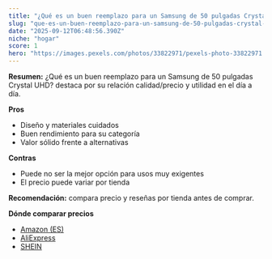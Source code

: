 ```yaml
---
title: "¿Qué es un buen reemplazo para un Samsung de 50 pulgadas Crystal UHD?"
slug: "que-es-un-buen-reemplazo-para-un-samsung-de-50-pulgadas-crystal-uhd"
date: "2025-09-12T06:48:56.390Z"
niche: "hogar"
score: 1
hero: "https://images.pexels.com/photos/33822971/pexels-photo-33822971.jpeg?auto=compress&cs=tinysrgb&fit=crop&h=627&w=1200&auto=compress&cs=tinysrgb&w=1200&h=675&fit=crop"
---
```


**Resumen:** ¿Qué es un buen reemplazo para un Samsung de 50 pulgadas Crystal UHD? destaca por su relación calidad/precio y utilidad en el día a día.

**Pros**
- Diseño y materiales cuidados
- Buen rendimiento para su categoría
- Valor sólido frente a alternativas

**Contras**
- Puede no ser la mejor opción para usos muy exigentes
- El precio puede variar por tienda

**Recomendación:** compara precio y reseñas por tienda antes de comprar.

**Dónde comparar precios**
- [Amazon (ES)](https://www.amazon.es/s?k=%C2%BFQu%C3%A9%20es%20un%20buen%20reemplazo%20para%20un%20Samsung%20de%2050%20pulgadas%20Crystal%20UHD%3F&tag=teknovashop25-21)
- [AliExpress](https://www.aliexpress.com/wholesale?SearchText=%C2%BFQu%C3%A9%20es%20un%20buen%20reemplazo%20para%20un%20Samsung%20de%2050%20pulgadas%20Crystal%20UHD%3F)
- [SHEIN](https://www.shein.com/pdsearch/%C2%BFQu%C3%A9%20es%20un%20buen%20reemplazo%20para%20un%20Samsung%20de%2050%20pulgadas%20Crystal%20UHD%3F)